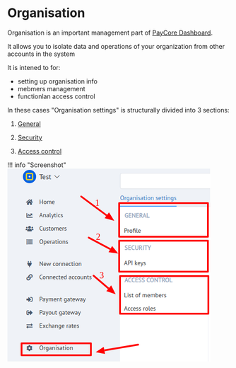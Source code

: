 # Organisation


Organisation is an important management part of <a href="https://dashboard.paycore.io/" target="_blank" rel="noopener">PayCore Dashboard</a>. 

It allows you to isolate data and operations of your organization from other accounts in the system

It is intened to for:

- setting up organisation info
- mebmers management
- functionlan access control

In these cases "Organisation settings" is structurally divided into 3 sections:

1. [General](general)

2. [Security](security)

3. [Access control](access)

!!! info "Screenshot"
    [![img](images/org1.png)](images/org1.png)

